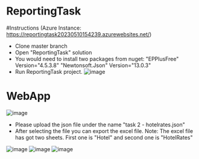 # ReportingTask
#Instructions 
(Azure Instance: https://reportingtask20230510154239.azurewebsites.net/)
- Clone master branch
- Open "ReportingTask" solution
- You would need to install two packages from nuget:
    "EPPlusFree" Version="4.5.3.8"
    "Newtonsoft.Json" Version="13.0.3"
- Run ReportingTask project.
![image](https://github.com/Juan-Avila92/ReportingTask/assets/43795308/205783fa-cc62-4c3d-8e65-e150882f7377)

# WebApp
![image](https://github.com/Juan-Avila92/ReportingTask/assets/43795308/77b42d6a-d723-4acd-9997-3b52438df434)

- Please upload the json file under the name "task 2 - hotelrates.json"
- After selecting the file you can export the excel file.
Note: The excel file has got two sheets. First one is "Hotel" and second one is "HotelRates"

![image](https://github.com/Juan-Avila92/ReportingTask/assets/43795308/dbe33d15-41ba-4b62-bd34-e209126eb934)
![image](https://github.com/Juan-Avila92/ReportingTask/assets/43795308/1a1b4d5f-d740-45d1-81d0-f6fc328cedae)
![image](https://github.com/Juan-Avila92/ReportingTask/assets/43795308/d420566c-2ff7-4791-b0a8-898d3efe8c6d)



